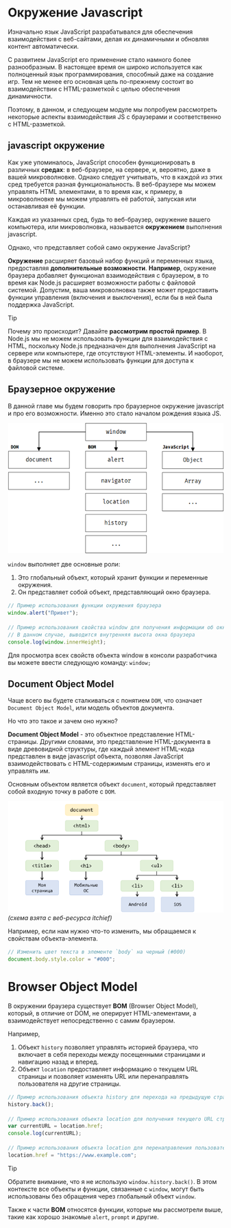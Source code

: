 # Окружение Javascript

Изначально язык JavaScript разрабатывался для обеспечения взаимодействия с веб-сайтами, делая их динамичными и обновляя контент автоматически.

С развитием JavaScript его применение стало намного более разнообразным. В настоящее время он широко используется как полноценный язык программирования, способный даже на создание игр. Тем не менее его основная цель по-прежнему состоит во взаимодействии с HTML-разметкой с целью обеспечения динамичности.

Поэтому, в данном, и следующем модуле мы попробуем рассмотреть некоторые аспекты взаимодействия JS с браузерами и соответственно с HTML-разметкой.

## javascript окружение

Как уже упоминалось, JavaScript способен функционировать в различных **средах**: в веб-браузере, на сервере, и, вероятно, даже в вашей микроволновке. Однако следует учитывать, что в каждой из этих сред требуется разная функциональность. В веб-браузере мы можем управлять HTML элементами, в то время как, к примеру, в микроволновке мы можем управлять её работой, запуская или останавливая её функции.

Каждая из указанных сред, будь то веб-браузер, окружение вашего компьютера, или микроволновка, называется **окружением** выполнения javascript.

Однако, что представляет собой само окружение JavaScript? 

**Окружение** расширяет базовый набор функций и переменных языка, предоставляя **дополнительные возможности**. **Например**, окружение браузера добавляет функционал взаимодействия с браузером, в то время как Node.js расширяет возможности работы с файловой системой. Допустим, ваша микроволновка также может предоставить функции управления (включения и выключения), если бы в ней была поддержка JavaScript.

> [!TIP]
> Почему это происходит? Давайте **рассмотрим простой пример**. В Node.js мы не можем использовать функции для взаимодействия с HTML, поскольку Node.js предназначен для выполнения JavaScript на сервере или компьютере, где отсутствуют HTML-элементы. И наоборот, в браузере мы не можем использовать функции для доступа к файловой системе.


## Браузерное окружение

В данной главе мы будем говорить про браузерное окружение javascript и про его возможности. Именно это стало началом рождения языка JS.

![img.png](../../_images/browser_env.png)

`window` выполняет две основные роли:

1. Это глобальный объект, который хранит функции и переменные окружения.
2. Он представляет собой объект, представляющий окно браузера.

```js
// Пример использования функции окружения браузера
window.alert("Привет"); 

// Пример использования свойства window для получения информации об окне браузера
// В данном случае, выводится внутренняя высота окна браузера
console.log(window.innerHeight); 
```


Для просмотра всех свойств объекта window в консоли разработчика вы можете ввести следующую команду: `window;`

## Document Object Model

Чаще всего вы будете сталкиваться с понятием `DOM`, что означает `Document Object Model`, или модель объектов документа. 

Но что это такое и зачем оно нужно?

**Document Object Model** - это объектное представление HTML-страницы. Другими словами, это представление HTML-документа в виде древовидной структуры, где каждый элемент HTML-кода представлен в виде javascript объекта, позволяя JavaScript взаимодействовать с HTML-содержимым страницы, изменять его и управлять им.

Основным объектом является объект `document`, который представляет собой входную точку в работе с `DOM`.

![img.png](../../_images/dom.png)
_(схема взята с веб-ресурса itchief)_

Например, если нам нужно что-то изменить, мы обращаемся к свойствам объекта-элемента.

```js
// Изменить цвет текста в элементе `body` на черный (#000)
document.body.style.color = "#000";
```

# Browser Object Model

В окружении браузера существует **BOM** (Browser Object Model), который, в отличие от DOM, не оперирует HTML-элементами, а взаимодействует непосредственно с самим браузером.

Например,

1. Объект `history` позволяет управлять историей браузера, что включает в себя переходы между посещенными страницами и навигацию назад и вперед.
2. Объект `location` предоставляет информацию о текущем URL страницы и позволяет изменять URL или перенаправлять пользователя на другие страницы.

```js
// Пример использования объекта history для перехода на предыдущую страницу
history.back();

// Пример использования объекта location для получения текущего URL страницы
var currentURL = location.href;
console.log(currentURL);

// Пример использования объекта location для перенаправления пользователя на другую страницу
location.href = "https://www.example.com";
```

> [!TIP]
> Обратите внимание, что я не использую `window.history.back()`. В этом контексте все объекты и функции, связанные с `window`, могут быть использованы без обращения через глобальный объект `window`.

Также к части **BOM** относятся функции, которые мы рассмотрели выше, такие как хорошо знакомые `alert`, `prompt` и другие.